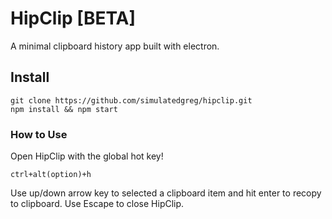 # HipClip [BETA]
A minimal clipboard history app built with electron.

## Install
```
git clone https://github.com/simulatedgreg/hipclip.git
npm install && npm start
```

### How to Use
Open HipClip with the global hot key!
```
ctrl+alt(option)+h
```
Use up/down arrow key to selected a clipboard item and hit enter to recopy to clipboard. Use Escape to close HipClip.
